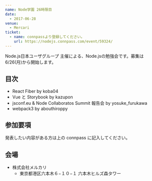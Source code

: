```yaml
---
name: Node学園 26時限目
date:
  - 2017-06-28
venue:
  - Mercari
ticket:
  - name: connpassより登録してください。
    url: https://nodejs.connpass.com/event/59324/
---
```


Node.js日本ユーザグループ 主催による、Node.jsの勉強会です。募集は 6/26(月)から開始します。

## 目次

- React Fiber by koba04
- Vue と Storybook by kazupon
- jsconf.eu & Node Collaboratos Summit 報告会 by yosuke_furukawa
- webpack3 by abouthiroppy

## 参加要項

発表したい内容がある方は上の connpass に記入してください。

## 会場

- 株式会社メルカリ
  - 東京都港区六本木６−１０−１ 六本木ヒルズ森タワー
